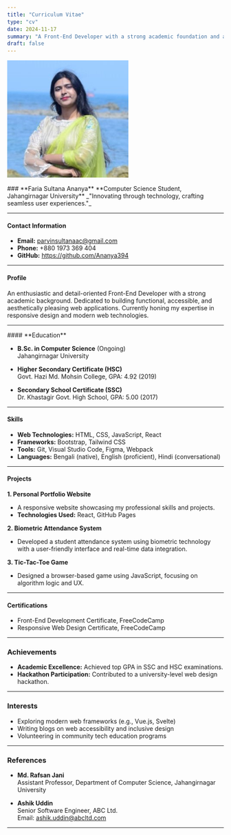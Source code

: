 ```yaml
---
title: "Curriculum Vitae"
type: "cv"
date: 2024-11-17
summary: "A Front-End Developer with a strong academic foundation and a passion for crafting intuitive web solutions."
draft: false
---
```


 ![Faria Sultana Ananya](./IMG_20200504_203259_610.jpg)
 
<div class="cv-content">
### **Faria Sultana Ananya**  
**Computer Science Student, Jahangirnagar University**  
_"Innovating through technology, crafting seamless user experiences."_  

---

#### **Contact Information**  

- **Email:** parvinsultanaac@gmail.com
- **Phone:** +880 1973 369 404  
- **GitHub:**  https://github.com/Ananya394

---

#### **Profile**  

An enthusiastic and detail-oriented Front-End Developer with a strong academic background. Dedicated to building functional, accessible, and aesthetically pleasing web applications. Currently honing my expertise in responsive design and modern web technologies.

---
</div>
#### **Education**  

- **B.Sc. in Computer Science** (Ongoing)  
  Jahangirnagar University  

- **Higher Secondary Certificate (HSC)**  
  Govt. Hazi Md. Mohsin College, GPA: 4.92 (2019)  

- **Secondary School Certificate (SSC)**  
  Dr. Khastagir Govt. High School, GPA: 5.00 (2017)  

---

#### **Skills**  

- **Web Technologies:** HTML, CSS, JavaScript, React  
- **Frameworks:** Bootstrap, Tailwind CSS  
- **Tools:** Git, Visual Studio Code, Figma, Webpack  
- **Languages:** Bengali (native), English (proficient), Hindi (conversational)  

---

#### **Projects**  

**1. Personal Portfolio Website**  
- A responsive website showcasing my professional skills and projects.  
- **Technologies Used:** React, GitHub Pages  

**2. Biometric Attendance System**  
- Developed a student attendance system using biometric technology with a user-friendly interface and real-time data integration.  

**3. Tic-Tac-Toe Game**  
- Designed a browser-based game using JavaScript, focusing on algorithm logic and UX.  

---

#### **Certifications**  

- Front-End Development Certificate, FreeCodeCamp  
- Responsive Web Design Certificate, FreeCodeCamp  

---

### **Achievements**  

- **Academic Excellence:** Achieved top GPA in SSC and HSC examinations.  
- **Hackathon Participation:** Contributed to a university-level web design hackathon.  

---

### **Interests**  

- Exploring modern web frameworks (e.g., Vue.js, Svelte)  
- Writing blogs on web accessibility and inclusive design  
- Volunteering in community tech education programs  

---

### **References**  

- **Md. Rafsan Jani**  
  Assistant Professor, Department of Computer Science, Jahangirnagar University  

- **Ashik Uddin**  
  Senior Software Engineer, ABC Ltd.  
  Email: ashik.uddin@abcltd.com  

---
